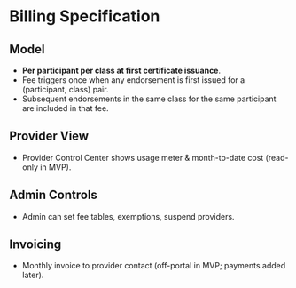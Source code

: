 # Billing Specification
## Model
- **Per participant per class at first certificate issuance**.
- Fee triggers once when any endorsement is first issued for a (participant, class) pair.
- Subsequent endorsements in the same class for the same participant are included in that fee.
## Provider View
- Provider Control Center shows usage meter & month-to-date cost (read-only in MVP).
## Admin Controls
- Admin can set fee tables, exemptions, suspend providers.
## Invoicing
- Monthly invoice to provider contact (off-portal in MVP; payments added later).
